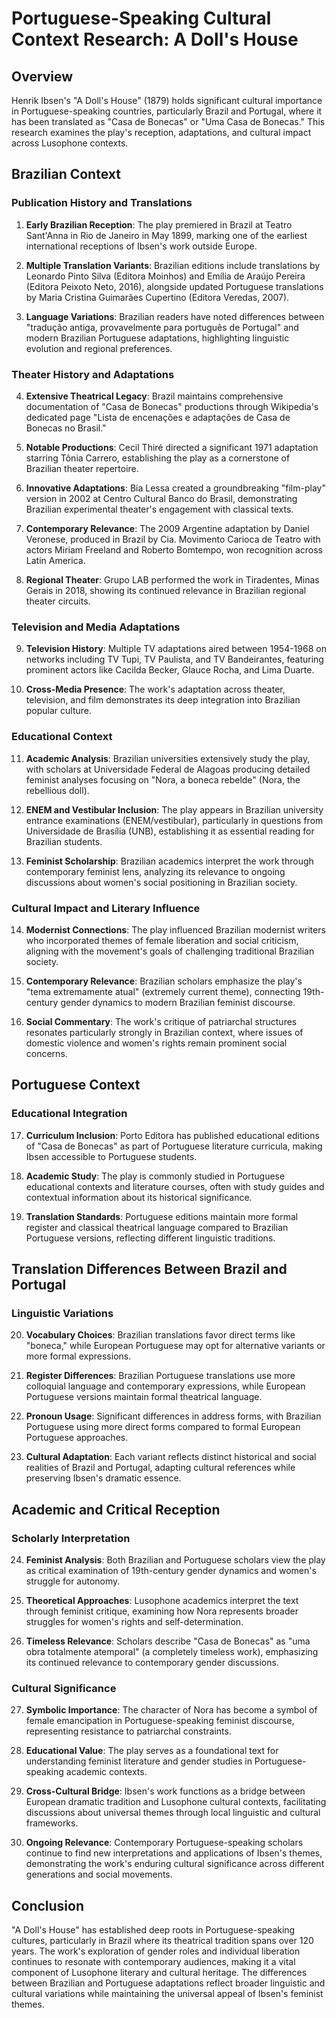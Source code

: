 # Portuguese-Speaking Cultural Context Research: A Doll's House

## Overview
Henrik Ibsen's "A Doll's House" (1879) holds significant cultural importance in Portuguese-speaking countries, particularly Brazil and Portugal, where it has been translated as "Casa de Bonecas" or "Uma Casa de Bonecas." This research examines the play's reception, adaptations, and cultural impact across Lusophone contexts.

## Brazilian Context

### Publication History and Translations
1. **Early Brazilian Reception**: The play premiered in Brazil at Teatro Sant'Anna in Rio de Janeiro in May 1899, marking one of the earliest international receptions of Ibsen's work outside Europe.

2. **Multiple Translation Variants**: Brazilian editions include translations by Leonardo Pinto Silva (Editora Moinhos) and Emília de Araújo Pereira (Editora Peixoto Neto, 2016), alongside updated Portuguese translations by Maria Cristina Guimarães Cupertino (Editora Veredas, 2007).

3. **Language Variations**: Brazilian readers have noted differences between "tradução antiga, provavelmente para português de Portugal" and modern Brazilian Portuguese adaptations, highlighting linguistic evolution and regional preferences.

### Theater History and Adaptations
4. **Extensive Theatrical Legacy**: Brazil maintains comprehensive documentation of "Casa de Bonecas" productions through Wikipedia's dedicated page "Lista de encenações e adaptações de Casa de Bonecas no Brasil."

5. **Notable Productions**: Cecil Thiré directed a significant 1971 adaptation starring Tônia Carrero, establishing the play as a cornerstone of Brazilian theater repertoire.

6. **Innovative Adaptations**: Bia Lessa created a groundbreaking "film-play" version in 2002 at Centro Cultural Banco do Brasil, demonstrating Brazilian experimental theater's engagement with classical texts.

7. **Contemporary Relevance**: The 2009 Argentine adaptation by Daniel Veronese, produced in Brazil by Cia. Movimento Carioca de Teatro with actors Miriam Freeland and Roberto Bomtempo, won recognition across Latin America.

8. **Regional Theater**: Grupo LAB performed the work in Tiradentes, Minas Gerais in 2018, showing its continued relevance in Brazilian regional theater circuits.

### Television and Media Adaptations
9. **Television History**: Multiple TV adaptations aired between 1954-1968 on networks including TV Tupi, TV Paulista, and TV Bandeirantes, featuring prominent actors like Cacilda Becker, Glauce Rocha, and Lima Duarte.

10. **Cross-Media Presence**: The work's adaptation across theater, television, and film demonstrates its deep integration into Brazilian popular culture.

### Educational Context
11. **Academic Analysis**: Brazilian universities extensively study the play, with scholars at Universidade Federal de Alagoas producing detailed feminist analyses focusing on "Nora, a boneca rebelde" (Nora, the rebellious doll).

12. **ENEM and Vestibular Inclusion**: The play appears in Brazilian university entrance examinations (ENEM/vestibular), particularly in questions from Universidade de Brasília (UNB), establishing it as essential reading for Brazilian students.

13. **Feminist Scholarship**: Brazilian academics interpret the work through contemporary feminist lens, analyzing its relevance to ongoing discussions about women's social positioning in Brazilian society.

### Cultural Impact and Literary Influence
14. **Modernist Connections**: The play influenced Brazilian modernist writers who incorporated themes of female liberation and social criticism, aligning with the movement's goals of challenging traditional Brazilian society.

15. **Contemporary Relevance**: Brazilian scholars emphasize the play's "tema extremamente atual" (extremely current theme), connecting 19th-century gender dynamics to modern Brazilian feminist discourse.

16. **Social Commentary**: The work's critique of patriarchal structures resonates particularly strongly in Brazilian context, where issues of domestic violence and women's rights remain prominent social concerns.

## Portuguese Context

### Educational Integration
17. **Curriculum Inclusion**: Porto Editora has published educational editions of "Casa de Bonecas" as part of Portuguese literature curricula, making Ibsen accessible to Portuguese students.

18. **Academic Study**: The play is commonly studied in Portuguese educational contexts and literature courses, often with study guides and contextual information about its historical significance.

19. **Translation Standards**: Portuguese editions maintain more formal register and classical theatrical language compared to Brazilian Portuguese versions, reflecting different linguistic traditions.

## Translation Differences Between Brazil and Portugal

### Linguistic Variations
20. **Vocabulary Choices**: Brazilian translations favor direct terms like "boneca," while European Portuguese may opt for alternative variants or more formal expressions.

21. **Register Differences**: Brazilian Portuguese translations use more colloquial language and contemporary expressions, while European Portuguese versions maintain formal theatrical language.

22. **Pronoun Usage**: Significant differences in address forms, with Brazilian Portuguese using more direct forms compared to formal European Portuguese approaches.

23. **Cultural Adaptation**: Each variant reflects distinct historical and social realities of Brazil and Portugal, adapting cultural references while preserving Ibsen's dramatic essence.

## Academic and Critical Reception

### Scholarly Interpretation
24. **Feminist Analysis**: Both Brazilian and Portuguese scholars view the play as critical examination of 19th-century gender dynamics and women's struggle for autonomy.

25. **Theoretical Approaches**: Lusophone academics interpret the text through feminist critique, examining how Nora represents broader struggles for women's rights and self-determination.

26. **Timeless Relevance**: Scholars describe "Casa de Bonecas" as "uma obra totalmente atemporal" (a completely timeless work), emphasizing its continued relevance to contemporary gender discussions.

### Cultural Significance
27. **Symbolic Importance**: The character of Nora has become a symbol of female emancipation in Portuguese-speaking feminist discourse, representing resistance to patriarchal constraints.

28. **Educational Value**: The play serves as a foundational text for understanding feminist literature and gender studies in Portuguese-speaking academic contexts.

29. **Cross-Cultural Bridge**: Ibsen's work functions as a bridge between European dramatic tradition and Lusophone cultural contexts, facilitating discussions about universal themes through local linguistic and cultural frameworks.

30. **Ongoing Relevance**: Contemporary Portuguese-speaking scholars continue to find new interpretations and applications of Ibsen's themes, demonstrating the work's enduring cultural significance across different generations and social movements.

## Conclusion

"A Doll's House" has established deep roots in Portuguese-speaking cultures, particularly in Brazil where its theatrical tradition spans over 120 years. The work's exploration of gender roles and individual liberation continues to resonate with contemporary audiences, making it a vital component of Lusophone literary and cultural heritage. The differences between Brazilian and Portuguese adaptations reflect broader linguistic and cultural variations while maintaining the universal appeal of Ibsen's feminist themes.